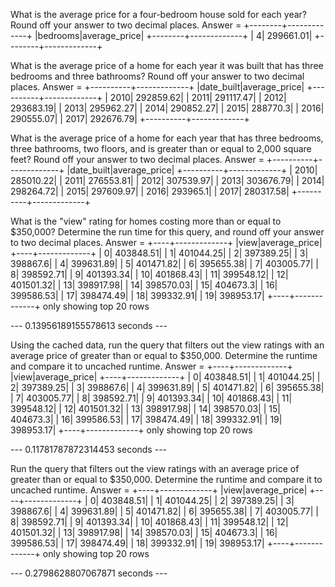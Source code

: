 What is the average price for a four-bedroom house sold for each year? Round off your answer to two decimal places.
Answer = 
+--------+-------------+
|bedrooms|average_price|
+--------+-------------+
|       4|    299661.01|
+--------+-------------+

What is the average price of a home for each year it was built that has three bedrooms and three bathrooms? Round off your answer to two decimal places.
Answer = 
+----------+-------------+
|date_built|average_price|
+----------+-------------+
|      2010|    292859.62|
|      2011|    291117.47|
|      2012|    293683.19|
|      2013|    295962.27|
|      2014|    290852.27|
|      2015|     288770.3|
|      2016|    290555.07|
|      2017|    292676.79|
+----------+-------------+

What is the average price of a home for each year that has three bedrooms, three bathrooms, two floors, and is greater than or equal to 2,000 square feet? Round off your answer to two decimal places.
Answer = 
+----------+-------------+
|date_built|average_price|
+----------+-------------+
|      2010|    285010.22|
|      2011|    276553.81|
|      2012|    307539.97|
|      2013|    303676.79|
|      2014|    298264.72|
|      2015|    297609.97|
|      2016|     293965.1|
|      2017|    280317.58|
+----------+-------------+

What is the "view" rating for homes costing more than or equal to $350,000? Determine the run time for this query, and round off your answer to two decimal places.
Answer = 
+----+-------------+
|view|average_price|
+----+-------------+
|   0|    403848.51|
|   1|    401044.25|
|   2|    397389.25|
|   3|     398867.6|
|   4|    399631.89|
|   5|    401471.82|
|   6|    395655.38|
|   7|    403005.77|
|   8|    398592.71|
|   9|    401393.34|
|  10|    401868.43|
|  11|    399548.12|
|  12|    401501.32|
|  13|    398917.98|
|  14|    398570.03|
|  15|     404673.3|
|  16|    399586.53|
|  17|    398474.49|
|  18|    399332.91|
|  19|    398953.17|
+----+-------------+
only showing top 20 rows

--- 0.13956189155578613 seconds ---

Using the cached data, run the query that filters out the view ratings with an average price of greater than or equal to $350,000. Determine the runtime and compare it to uncached runtime.
Answer =
+----+-------------+
|view|average_price|
+----+-------------+
|   0|    403848.51|
|   1|    401044.25|
|   2|    397389.25|
|   3|     398867.6|
|   4|    399631.89|
|   5|    401471.82|
|   6|    395655.38|
|   7|    403005.77|
|   8|    398592.71|
|   9|    401393.34|
|  10|    401868.43|
|  11|    399548.12|
|  12|    401501.32|
|  13|    398917.98|
|  14|    398570.03|
|  15|     404673.3|
|  16|    399586.53|
|  17|    398474.49|
|  18|    399332.91|
|  19|    398953.17|
+----+-------------+
only showing top 20 rows

--- 0.11781787872314453 seconds ---

Run the query that filters out the view ratings with an average price of greater than or equal to $350,000. Determine the runtime and compare it to uncached runtime.
Answer =
+----+-------------+
|view|average_price|
+----+-------------+
|   0|    403848.51|
|   1|    401044.25|
|   2|    397389.25|
|   3|     398867.6|
|   4|    399631.89|
|   5|    401471.82|
|   6|    395655.38|
|   7|    403005.77|
|   8|    398592.71|
|   9|    401393.34|
|  10|    401868.43|
|  11|    399548.12|
|  12|    401501.32|
|  13|    398917.98|
|  14|    398570.03|
|  15|     404673.3|
|  16|    399586.53|
|  17|    398474.49|
|  18|    399332.91|
|  19|    398953.17|
+----+-------------+
only showing top 20 rows

--- 0.2798628807067871 seconds ---